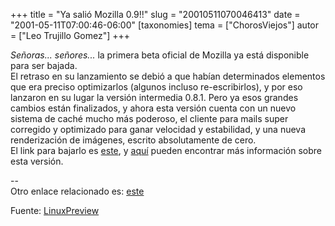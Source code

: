+++
title = "Ya salió Mozilla 0.9!!"
slug = "20010511070046413"
date = "2001-05-11T07:00:46-06:00"
[taxonomies]
tema = ["ChorosViejos"]
autor = ["Leo Trujillo Gomez"]
+++

*Señoras... señores...* la primera beta oficial de Mozilla ya está
disponible para ser bajada.  
El retraso en su lanzamiento se debió a que habían determinados
elementos que era preciso optimizarlos (algunos incluso re-escribirlos),
y por eso lanzaron en su lugar la versión intermedia 0.8.1. Pero ya esos
grandes cambios están finalizados, y ahora esta versión cuenta con un
nuevo sistema de caché mucho más poderoso, el cliente para mails super
corregido y optimizado para ganar velocidad y estabilidad, y una nueva
renderización de imágenes, escrito absolutamente de cero.  
El link para bajarlo es [este](http://www.mozilla.org/releases), y
[aquí](http://www.mozilla.org/releases/mozilla0.9) pueden encontrar más
información sobre esta versión.  
  
--  
Otro enlace relacionado es:
[este](http://mozillaquest.com/Mozilla_News_01/Moz0-9_released_Story01.html)

Fuente: [LinuxPreview](http://linuxpreview.org/article.php?sid=3812)

